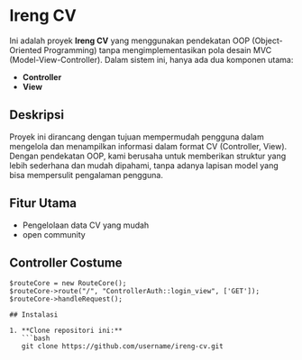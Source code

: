 # Ireng CV

Ini adalah proyek **Ireng CV** yang menggunakan pendekatan OOP (Object-Oriented Programming) tanpa mengimplementasikan pola desain MVC (Model-View-Controller). Dalam sistem ini, hanya ada dua komponen utama:

- **Controller**
- **View**

## Deskripsi

Proyek ini dirancang dengan tujuan mempermudah pengguna dalam mengelola dan menampilkan informasi dalam format CV (Controller, View). Dengan pendekatan OOP, kami berusaha untuk memberikan struktur yang lebih sederhana dan mudah dipahami, tanpa adanya lapisan model yang bisa mempersulit pengalaman pengguna.

## Fitur Utama

- Pengelolaan data CV yang mudah
- open community

## Controller Costume
```code
$routeCore = new RouteCore();
$routeCore->route("/", "ControllerAuth::login_view", ['GET']);
$routeCore->handleRequest();

## Instalasi

1. **Clone repositori ini:**
   ```bash
   git clone https://github.com/username/ireng-cv.git
